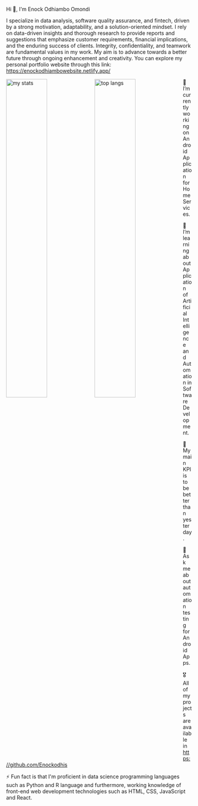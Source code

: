 Hi 👋, I'm Enock Odhiambo Omondi

I specialize in data analysis, software quality assurance, and fintech, driven by a strong motivation, adaptability, and a solution-oriented mindset. I rely on data-driven insights and thorough research to provide reports and suggestions that emphasize customer requirements, financial implications, and the enduring success of clients. Integrity, confidentiality, and teamwork are fundamental values in my work. My aim is to advance towards a better future through ongoing enhancement and creativity. You can explore my personal portfolio website through this link: https://enockodhiambowebsite.netlify.app/


 <img alt="my stats" align="left" width="47%" src="https://github-readme-stats.vercel.app/api?username=Enockodhis&show"/>
 <img alt="top langs" align="left" width="47%" src="https://github-readme-stats.vercel.app/api/top-langs/?username=Enockodhis&layout=compact"/>





🔭 I’m currently working on Android Application for Home Services.

🌱 I’m learning about Application of Artificial Intelligence and Automation in Software Development.

🚀 My main KPI is to be better than yesterday.

💬 Ask me about automation testing for Android Apps.

🎖️ All of my projects are available in https://github.com/Enockodhis

⚡ Fun fact is that I'm proficient in data science programming languages such as Python and R language and furthermore, working knowledge of front-end web development technologies such as HTML, CSS, JavaScript and React.


 

 
